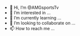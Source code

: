 - 👋 Hi, I’m @AMGsportsTv
- 👀 I’m interested in ...
- 🌱 I’m currently learning ...
- 💞️ I’m looking to collaborate on ...
- 📫 How to reach me ...

<!---
AMGsportsTv/AMGsportsTv is a ✨ special ✨ repository because its `README.md` (this file) appears on your GitHub profile.
You can click the Preview link to take a look at your changes.
--->
